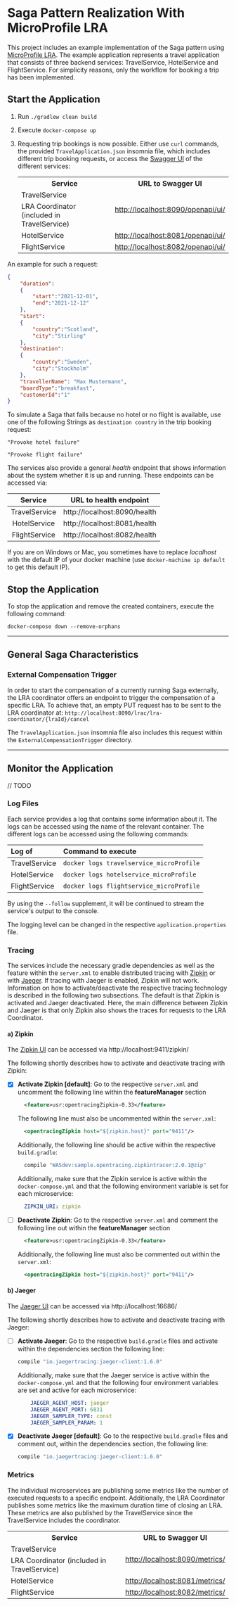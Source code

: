 # Saga Pattern Realization With MicroProfile LRA
This project includes an example implementation of the Saga pattern using [MicroProfile LRA](https://github.com/eclipse/microprofile-lra).
The example application represents a travel application that consists of three backend services: TravelService,
HotelService and FlightService. For simplicity reasons, only the workflow for booking a trip has been implemented.

## Start the Application

1. Run `./gradlew clean build`


2. Execute `docker-compose up `


3. Requesting trip bookings is now possible. Either use `curl` commands,
   the provided `TravelApplication.json` insomnia file, which includes different trip booking requests,
   or access the [Swagger UI](https://swagger.io/tools/swagger-ui/) of the different services:

    <table>
        <tr>
            <th>Service</th>
            <th style="text-align:center">URL to Swagger UI</th>
        </tr>
        <tr>
            <td>TravelService</td>
            <td rowspan="2" align="center"><a href="http://localhost:8090/openapi/ui/">http://localhost:8090/openapi/ui/</a></td>
        </tr>
        <tr>
            <td>LRA Coordinator (included in TravelService)</td>
        </tr>
        <tr>
            <td>HotelService</td>
            <td><a href="http://localhost:8081/openapi/ui/">http://localhost:8081/openapi/ui/</a></td>
        </tr>
        <tr>
            <td>FlightService</td>
            <td><a href="http://localhost:8082/openapi/ui/">http://localhost:8082/openapi/ui/</a></td>
        </tr>
    </table>

An example for such a request:
```json
{
    "duration":
    {
        "start":"2021-12-01",
        "end":"2021-12-12"
    },
    "start":
    {
        "country":"Scotland",
        "city":"Stirling"
    },
    "destination":
    {
        "country":"Sweden",
        "city":"Stockholm"
    },
    "travellerName": "Max Mustermann",
    "boardType":"breakfast",
    "customerId":"1"
}
```

To simulate a Saga that fails because no hotel or no flight is available, use one of the following Strings
as `destination country` in the trip booking request:
```
"Provoke hotel failure"

"Provoke flight failure"
```

The services also provide a general *health* endpoint that shows information about the system whether it is up and running.
These endpoints can be accessed via:

| __Service__ | __URL to health endpoint__ |
|:-------:|------------------|
|TravelService| http://localhost:8090/health |
|HotelService| http://localhost:8081/health |
|FlightService| http://localhost:8082/health |


If you are on Windows or Mac, you sometimes have to replace _localhost_ with the default IP of your docker machine (use `docker-machine ip default` to get this default IP).

## Stop the Application

To stop the application and remove the created containers, execute the following command:
```
docker-compose down --remove-orphans
```

----------------------------

## General Saga Characteristics

### External Compensation Trigger

In order to start the compensation of a currently running Saga externally, the LRA coordinator offers an endpoint to 
trigger the compensation of a specific LRA. To achieve that, an empty PUT request has to be sent to the LRA coordinator 
at: `http://localhost:8090/lrac/lra-coordinator/{lraId}/cancel`


The `TravelApplication.json` insomnia file also includes this request within the `ExternalCompensationTrigger` directory.

----------------------------

## Monitor the Application
// TODO

### Log Files
Each service provides a log that contains some information about it.
The logs can be accessed using the name of the relevant container.
The different logs can be accessed using the following commands:

| __Log of__ | __Command to execute__ |
|:-------|:-------------------|
|TravelService| `docker logs travelservice_microProfile`|
|HotelService| `docker logs hotelservice_microProfile`|
|FlightService|  `docker logs flightservice_microProfile`|

By using the `--follow` supplement, it will be continued to stream the service's output to the console.

The logging level can be changed in the respective `application.properties` file.


### Tracing
The services include the necessary gradle dependencies as well as the feature within the `server.xml` to enable
distributed tracing with [Zipkin](https://zipkin.io/) or with [Jaeger](https://www.jaegertracing.io/). If tracing with 
Jaeger is enabled, Zipkin will not work. Information on how to activate/deactivate the respective tracing technology is 
described in the following two subsections. The default is that Zipkin is activated and Jaeger deactivated. Here, the main 
difference between Zipkin and Jaeger is that only Zipkin also shows the traces for requests to the LRA Coordinator. 

#### a) Zipkin
The [Zipkin UI](http://localhost:9411/zipkin/) can be accessed via http://localhost:9411/zipkin/

The following shortly describes how to activate and deactivate tracing with Zipkin:
- [X] __Activate Zipkin [default]__: Go to the respective `server.xml` and uncomment the following line within the __featureManager__
  section
  ```xml
    <feature>usr:opentracingZipkin-0.33</feature>
  ```

  The following line must also be uncommented within the `server.xml`:
  ```xml
    <opentracingZipkin host="${zipkin.host}" port="9411"/>
  ``` 
  
  Additionally, the following line should be active within the respective `build.gradle`:
  ```groovy
    compile "WASdev:sample.opentracing.zipkintracer:2.0.1@zip"
  ``` 

  Additionally, make sure that the Zipkin service is active within the `docker-compose.yml` and that the following
  environment variable is set for each microservice:
  ```yaml
    ZIPKIN_URI: zipkin
  ```
  
- [ ] __Deactivate Zipkin__: Go to the respective `server.xml` and comment the following line out within the __featureManager__ 
  section
  ```xml
    <feature>usr:opentracingZipkin-0.33</feature>
  ```
  
  Additionally, the following line must also be commented out within the `server.xml`:
  ```xml
    <opentracingZipkin host="${zipkin.host}" port="9411"/>
  ```

#### b) Jaeger
The [Jaeger UI](http://localhost:16686/) can be accessed via http://localhost:16686/

The following shortly describes how to activate and deactivate tracing with Jaeger:
- [ ] __Activate Jaeger__: Go to the respective `build.gradle` files and activate within the dependencies section the 
  following line:
  ```groovy
  compile "io.jaegertracing:jaeger-client:1.6.0"
  ```
  
  Additionally, make sure that the Jaeger service is active within the `docker-compose.yml` and that the following four 
  environment variables are set and active for each microservice:
  ```yaml
      JAEGER_AGENT_HOST: jaeger
      JAEGER_AGENT_PORT: 6831
      JAEGER_SAMPLER_TYPE: const
      JAEGER_SAMPLER_PARAM: 1
  ```
  
- [X] __Deactivate Jaeger [default]__: Go to the respective `build.gradle` files and comment out, within the dependencies section, 
  the following line:
  ```groovy
  compile "io.jaegertracing:jaeger-client:1.6.0"
  ```


### Metrics

The individual microservices are publishing some metrics like the number of executed requests to a specific endpoint. 
Additionally, the LRA Coordinator publishes some metrics like the maximum duration time of closing an LRA. 
These metrics are also published by the TravelService since the TravelService includes the coordinator.
<table>
    <tr>
        <th>Service</th>
        <th style="text-align:center">URL to Swagger UI</th>
    </tr>
    <tr>
        <td>TravelService</td>
        <td rowspan="2" align="center"><a href="http://localhost:8090/metrics//">http://localhost:8090/metrics/</a></td>
    </tr>
    <tr>
        <td>LRA Coordinator (included in TravelService)</td>
    </tr>
    <tr>
        <td>HotelService</td>
        <td><a href="http://localhost:8081/metrics//">http://localhost:8081/metrics/</a></td>
    </tr>
    <tr>
        <td>FlightService</td>
        <td><a href="http://localhost:8082/metrics//">http://localhost:8082/metrics/</a></td>
    </tr>
</table>
